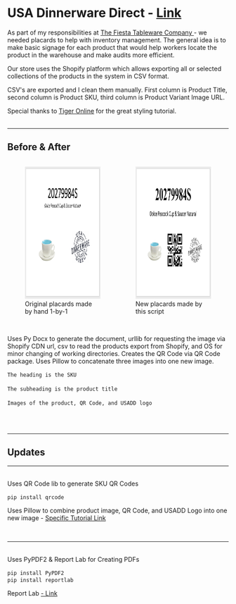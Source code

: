 # USA Dinnerware Direct - <a href="https://www.usadinnerwaredirect.com">Link</a>

As part of my responsibilities at <a href="https://www.fiestatableware.com">The Fiesta Tableware Company </a> - we needed placards to help with inventory management.  The general idea is to make basic signage for each product that would help workers locate the product in the warehouse and make audits more efficient.  

Our store uses the Shopify platform which allows exporting all or selected collections of the products in the system in CSV format. 

CSV's are exported and I clean them manually.  First column is Product Title, second column is Product SKU, third column is Product Variant Image URL. 

Special thanks to <a href="https://www.youtube.com/watch?v=T9J8ZDRmehk" target="_blank">Tiger Online</a> for the great styling tutorial.
<br><br>
<hr>

## Before & After
<div style="display: flex; flex-direction: row; justify-content: space-around">
<figure>
    <img src="assets/Original-Placard.png" height="300">
    <figcaption>Original placards made by hand 1-by-1</figcaption>
</figure>
<figure>
    <img src="assets/Script-Placard.png" height="300">
    <figcaption>New placards made by this script</figcaption>
</figure>
</div>
<br>

Uses Py Docx to generate the document, urllib for requesting the image via Shopify CDN url, csv to read the products export from Shopify, and OS for minor changing of working directories. Creates the QR Code via QR Code package. Uses Pillow to concatenate three images into one new image.  

    The heading is the SKU

    The subheading is the product title 

    Images of the product, QR Code, and USADD logo 

<br><br>
<hr>

## Updates 
<hr> 
<br>
Uses QR Code lib to generate SKU QR Codes

    pip install qrcode

Uses Pillow to combine product image, QR Code, and USADD Logo into one new image - <a href="https://note.nkmk.me/en/python-pillow-concat-images/#concatenate-multiple-images-at-once">Specific Tutorial Link</a>

<br> 
<hr>
<br> 
Uses PyPDF2 & Report Lab for Creating PDFs

    pip install PyPDF2
    pip install reportlab


Report Lab <a href="https://realpython.com/creating-modifying-pdf/#installing-reportlab">- Link</a>